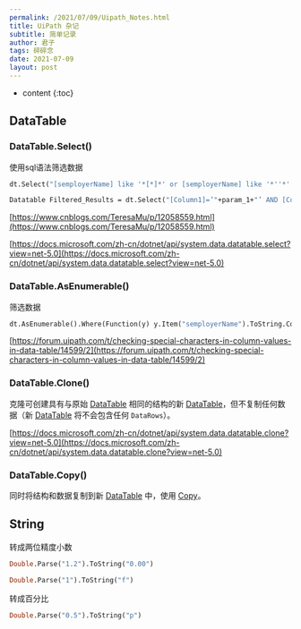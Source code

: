 ```yaml
---
permalink: /2021/07/09/Uipath_Notes.html
title: UiPath 杂记
subtitle: 简单记录
author: 君子
tags: 碎碎念
date: 2021-07-09
layout: post
---
```

* content
{:toc}
## DataTable

### DataTable.Select()

使用sql语法筛选数据

```vb
dt.Select("[semployerName] like '*[*]*' or [semployerName] like '*''*' ")
```

```vb
Datatable Filtered_Results = dt.Select("[Column1]=’"+param_1+"’ AND [Column2]=’"+param_2+"’").CopyToDataTable()
```

[https://www.cnblogs.com/TeresaMu/p/12058559.html](https://www.cnblogs.com/TeresaMu/p/12058559.html)

[https://docs.microsoft.com/zh-cn/dotnet/api/system.data.datatable.select?view=net-5.0](https://docs.microsoft.com/zh-cn/dotnet/api/system.data.datatable.select?view=net-5.0)

### DataTable.AsEnumerable()

筛选数据

```vb
dt.AsEnumerable().Where(Function(y) y.Item("semployerName").ToString.Contains("'") or y.Item("semployerName").ToString.Contains("*")).ToList()
```

[https://forum.uipath.com/t/checking-special-characters-in-column-values-in-data-table/14599/2](https://forum.uipath.com/t/checking-special-characters-in-column-values-in-data-table/14599/2)

### DataTable.Clone()

克隆可创建具有与原始 [DataTable](https://docs.microsoft.com/zh-cn/dotnet/api/system.data.datatable?view=net-5.0) 相同的结构的新 [DataTable](https://docs.microsoft.com/zh-cn/dotnet/api/system.data.datatable?view=net-5.0)，但不复制任何数据（新 [DataTable](https://docs.microsoft.com/zh-cn/dotnet/api/system.data.datatable?view=net-5.0) 将不会包含任何 `DataRows`）。 

[https://docs.microsoft.com/zh-cn/dotnet/api/system.data.datatable.clone?view=net-5.0](https://docs.microsoft.com/zh-cn/dotnet/api/system.data.datatable.clone?view=net-5.0)

### DataTable.Copy()

同时将结构和数据复制到新 [DataTable](https://docs.microsoft.com/zh-cn/dotnet/api/system.data.datatable?view=net-5.0) 中，使用 [Copy](https://docs.microsoft.com/zh-cn/dotnet/api/system.data.datatable.copy?view=net-5.0)。

## String

转成两位精度小数

```vb
Double.Parse("1.2").ToString("0.00")
```

```vb
Double.Parse("1").ToString("f")
```

转成百分比

```vb
Double.Parse("0.5").ToString("p")
```

